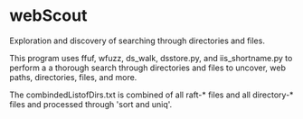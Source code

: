 # webScout
Exploration and discovery of searching through directories and files.

This program uses ffuf, wfuzz, ds_walk, dsstore.py, and iis_shortname.py to perform a a thorough search through directories and files to uncover, web paths, directories, files, and more.  

The combindedListofDirs.txt is combined of all raft-* files and all directory-* files and processed through 'sort and uniq'. 
